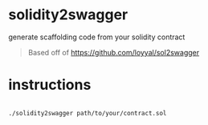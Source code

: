 # solidity2swagger

generate scaffolding code from your solidity contract

> Based off of https://github.com/loyyal/sol2swagger

# instructions

```

./solidity2swagger path/to/your/contract.sol

```





